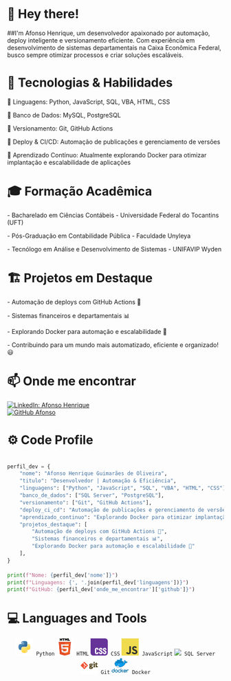 <h1>👋 Hey there!</h1>
##I'm Afonso Henrique, um desenvolvedor apaixonado por automação, deploy inteligente e versionamento eficiente. Com experiência em desenvolvimento de sistemas departamentais na Caixa Econômica Federal, busco sempre otimizar processos e criar soluções escaláveis.

<h1>🚀 Tecnologias & Habilidades</h1>
<p>📌 Linguagens: Python, JavaScript, SQL, VBA, HTML, CSS</p>
<p>📌 Banco de Dados: MySQL, PostgreSQL<p>
<p>📌 Versionamento: Git, GitHub Actions<p>
<p>📌 Deploy & CI/CD: Automação de publicações e gerenciamento de versões<p>
<p>📌 Aprendizado Contínuo: Atualmente explorando Docker para otimizar implantação e escalabilidade de aplicações<p>

<h1>🎓 Formação Acadêmica</h1>
<p>- Bacharelado em Ciências Contábeis - Universidade Federal do Tocantins (UFT)</p>
<p>- Pós-Graduação em Contabilidade Pública - Faculdade Unyleya</p>
<p>- Tecnólogo em Análise e Desenvolvimento de Sistemas - UNIFAVIP Wyden</p>

<h1>🏗️ Projetos em Destaque</h1>
<p>- Automação de deploys com GitHub Actions 🚀</p>
<p>- Sistemas financeiros e departamentais 📊</p>
<p>- Explorando Docker para automação e escalabilidade 🐳</p>
<p>- Contribuindo para um mundo mais automatizado, eficiente e organizado! 😃</p>

<h1>📫 Onde me encontrar</h1>

[![LinkedIn: Afonso Henrique](https://img.shields.io/badge/-Afonso%20Henrique-blue?style=flat-square&logo=Linkedin&logoColor=white&link=https://www.linkedin.com/in/afonso-henrique-guimarães-oliveira/)](https://www.linkedin.com/in/afonso-henrique-guimarães-oliveira/)  
[![GitHub Afonso](https://img.shields.io/github/followers/afonsohenrique14?label=Follow&style=social)](https://github.com/afonsohenrique14)


<h1>⚙️ Code Profile</h1>

``` python

perfil_dev = {
    "nome": "Afonso Henrique Guimarães de Oliveira",
    "titulo": "Desenvolvedor | Automação & Eficiência",
    "linguagens": ["Python", "JavaScript", "SQL", "VBA", "HTML", "CSS"],
    "banco_de_dados": ["SQL Server", "PostgreSQL"],
    "versionamento": ["Git", "GitHub Actions"],
    "deploy_ci_cd": "Automação de publicações e gerenciamento de versões",
    "aprendizado_continuo": "Explorando Docker para otimizar implantação e escalabilidade",
    "projetos_destaque": [
        "Automação de deploys com GitHub Actions 🚀",
        "Sistemas financeiros e departamentais 📊",
        "Explorando Docker para automação e escalabilidade 🐳"
    ],
}

print(f"Nome: {perfil_dev['nome']}")
print(f"Linguagens: {', '.join(perfil_dev['linguagens'])}")
print(f"GitHub: {perfil_dev['onde_me_encontrar']['github']}")

```

<h1>💻 Languages and Tools</h1>
<p align="center">
<p align="center">
<div align="center">
    <code><img height="40" src="https://raw.githubusercontent.com/github/explore/main/topics/python/python.png"> Python</code>
    <code><img height="40" src="https://raw.githubusercontent.com/github/explore/main/topics/html/html.png"> HTML</code>
    <code><img height="40" src="https://raw.githubusercontent.com/github/explore/main/topics/css/css.png"> CSS</code>
    <code><img height="40" src="https://raw.githubusercontent.com/github/explore/main/topics/javascript/javascript.png"> JavaScript</code>
    <code><img height="40" src="https://raw.githubusercontent.com/github/explore/main/topics/sqlserver/sqlserver.png"> SQL Server</code>
    <code><img height="40" src="https://raw.githubusercontent.com/github/explore/main/topics/git/git.png"> Git</code>
    <code><img height="40" src="https://raw.githubusercontent.com/github/explore/main/topics/docker/docker.png"> Docker</code>
    
</div>
</p>



